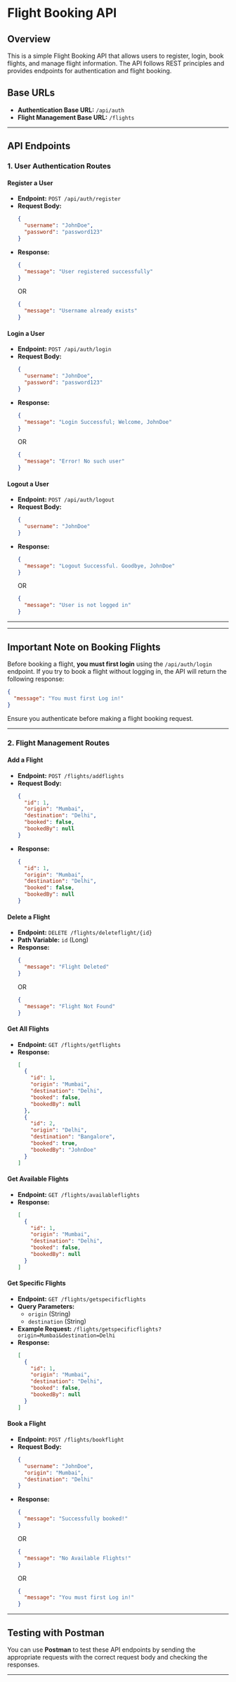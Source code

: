 # Flight Booking API

## Overview
This is a simple Flight Booking API that allows users to register, login, book flights, and manage flight information. The API follows REST principles and provides endpoints for authentication and flight booking.

## Base URLs
- **Authentication Base URL:** `/api/auth`
- **Flight Management Base URL:** `/flights`

---

## API Endpoints

### **1. User Authentication Routes**

#### **Register a User**
- **Endpoint:** `POST /api/auth/register`
- **Request Body:**
  ```json
  {
    "username": "JohnDoe",
    "password": "password123"
  }
  ```
- **Response:**
  ```json
  {
    "message": "User registered successfully"
  }
  ```
  OR
  ```json
  {
    "message": "Username already exists"
  }
  ```

#### **Login a User**
- **Endpoint:** `POST /api/auth/login`
- **Request Body:**
  ```json
  {
    "username": "JohnDoe",
    "password": "password123"
  }
  ```
- **Response:**
  ```json
  {
    "message": "Login Successful; Welcome, JohnDoe"
  }
  ```
  OR
  ```json
  {
    "message": "Error! No such user"
  }
  ```

#### **Logout a User**
- **Endpoint:** `POST /api/auth/logout`
- **Request Body:**
  ```json
  {
    "username": "JohnDoe"
  }
  ```
- **Response:**
  ```json
  {
    "message": "Logout Successful. Goodbye, JohnDoe"
  }
  ```
  OR
  ```json
  {
    "message": "User is not logged in"
  }
  ```

---

---

## Important Note on Booking Flights
Before booking a flight, **you must first login** using the `/api/auth/login` endpoint. If you try to book a flight without logging in, the API will return the following response:
```json
{
  "message": "You must first Log in!"
}
```
Ensure you authenticate before making a flight booking request.

---

### **2. Flight Management Routes**

#### **Add a Flight**
- **Endpoint:** `POST /flights/addflights`
- **Request Body:**
  ```json
  {
    "id": 1,
    "origin": "Mumbai",
    "destination": "Delhi",
    "booked": false,
    "bookedBy": null
  }
  ```
- **Response:**
  ```json
  {
    "id": 1,
    "origin": "Mumbai",
    "destination": "Delhi",
    "booked": false,
    "bookedBy": null
  }
  ```

#### **Delete a Flight**
- **Endpoint:** `DELETE /flights/deleteflight/{id}`
- **Path Variable:** `id` (Long)
- **Response:**
  ```json
  {
    "message": "Flight Deleted"
  }
  ```
  OR
  ```json
  {
    "message": "Flight Not Found"
  }
  ```

#### **Get All Flights**
- **Endpoint:** `GET /flights/getflights`
- **Response:**
  ```json
  [
    {
      "id": 1,
      "origin": "Mumbai",
      "destination": "Delhi",
      "booked": false,
      "bookedBy": null
    },
    {
      "id": 2,
      "origin": "Delhi",
      "destination": "Bangalore",
      "booked": true,
      "bookedBy": "JohnDoe"
    }
  ]
  ```

#### **Get Available Flights**
- **Endpoint:** `GET /flights/availableflights`
- **Response:**
  ```json
  [
    {
      "id": 1,
      "origin": "Mumbai",
      "destination": "Delhi",
      "booked": false,
      "bookedBy": null
    }
  ]
  ```

#### **Get Specific Flights**
- **Endpoint:** `GET /flights/getspecificflights`
- **Query Parameters:**
  - `origin` (String)
  - `destination` (String)
- **Example Request:**
  `/flights/getspecificflights?origin=Mumbai&destination=Delhi`
- **Response:**
  ```json
  [
    {
      "id": 1,
      "origin": "Mumbai",
      "destination": "Delhi",
      "booked": false,
      "bookedBy": null
    }
  ]
  ```

#### **Book a Flight**
- **Endpoint:** `POST /flights/bookflight`
- **Request Body:**
  ```json
  {
    "username": "JohnDoe",
    "origin": "Mumbai",
    "destination": "Delhi"
  }
  ```
- **Response:**
  ```json
  {
    "message": "Successfully booked!"
  }
  ```
  OR
  ```json
  {
    "message": "No Available Flights!"
  }
  ```
  OR
  ```json
  {
    "message": "You must first Log in!"
  }
  ```

---

## Testing with Postman
You can use **Postman** to test these API endpoints by sending the appropriate requests with the correct request body and checking the responses.

---



